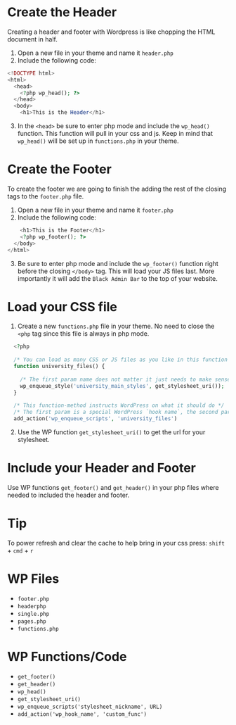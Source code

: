 # Create the Header

Creating a header and footer with Wordpress is like chopping the HTML document in half.  
1. Open a new file in your theme and name it `header.php`
2. Include the following code:
```php
<!DOCTYPE html>
<html>
  <head>
    <?php wp_head(); ?>
  </head>
  <body>
    <h1>This is the Header</h1>
```
3. In the `<head>` be sure to enter php mode and include the `wp_head()` function. This function will pull in your css and js. Keep in mind that `wp_head()` will be set up in `functions.php` in your theme.

# Create the Footer

To create the footer we are going to finish the adding the rest of the closing tags to the `footer.php` file.  
1. Open a new file in your theme and name it `footer.php`
2. Include the following code:
```php
    <h1>This is the Footer</h1>
    <?php wp_footer(); ?>
  </body>
</html>
```
3. Be sure to enter php mode and include the `wp_footer()` function right before the closing `</body>` tag. This will load your JS files last. More importantly it will add the `Black Admin Bar` to the top of your website.

# Load your CSS file

1. Create a new `functions.php` file in your theme. No need to close the `<php` tag since this file is always in php mode.
```php
  <?php
  
  /* You can load as many CSS or JS files as you like in this function */
  function university_files() {
    
    /* The first param name does not matter it just needs to make sense. The second param needs the stylesheet url */
    wp_enqueue_style('university_main_styles', get_stylesheet_uri());
  }
  
  /* This function-method instructs WordPress on what it should do */
  /* The first param is a special WordPress `hook name`, the second param is a function that you create (you can name it whatever) */
  add_action('wp_enqueue_scripts', 'university_files')
```
2. Use the WP function `get_stylesheet_uri()` to get the url for your stylesheet.

# Include your Header and Footer

Use WP functions `get_footer()` and `get_header()` in your php files where needed to included the header and footer.

# Tip

To power refresh and clear the cache to help bring in your css press: `shift` + `cmd` + `r`

# WP Files

- `footer.php`
- `headerphp`
- `single.php`
- `pages.php`
- `functions.php`

# WP Functions/Code

- `get_footer()`
- `get_header()`
- `wp_head()`
- `get_stylesheet_uri()`
- `wp_enqueue_scripts('stylesheet_nickname', URL)`
- `add_action('wp_hook_name', 'custom_func')`
